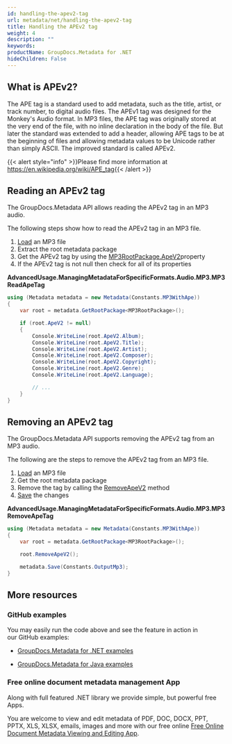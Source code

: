 ```yaml
---
id: handling-the-apev2-tag
url: metadata/net/handling-the-apev2-tag
title: Handling the APEv2 tag
weight: 4
description: ""
keywords: 
productName: GroupDocs.Metadata for .NET
hideChildren: False
---
```

## What is APEv2?

The APE tag is a standard used to add metadata, such as the title, artist, or track number, to digital audio files. The APEv1 tag was designed for the Monkey's Audio format. In MP3 files, the APE tag was originally stored at the very end of the file, with no inline declaration in the body of the file. But later the standard was extended to add a header, allowing APE tags to be at the beginning of files and allowing metadata values to be Unicode rather than simply ASCII. The improved standard is called APEv2. 

{{< alert style="info" >}}Please find more information at https://en.wikipedia.org/wiki/APE_tag{{< /alert >}}

## Reading an APEv2 tag

The GroupDocs.Metadata API allows reading the APEv2 tag in an MP3 audio.

The following steps show how to read the APEv2 tag in an MP3 file.

1.  [Load](Loading%2Bfiles.html) an MP3 file
2.  Extract the root metadata package
3.  Get the APEv2 tag by using the [MP3RootPackage.ApeV2](https://apireference.groupdocs.com/net/metadata/groupdocs.metadata.formats.audio/mp3rootpackage/properties/apev2)property
4.  If the APEv2 tag is not null then check for all of its properties

**AdvancedUsage.ManagingMetadataForSpecificFormats.Audio.MP3.MP3ReadApeTag**

```csharp
using (Metadata metadata = new Metadata(Constants.MP3WithApe))
{
	var root = metadata.GetRootPackage<MP3RootPackage>();

	if (root.ApeV2 != null)
	{
		Console.WriteLine(root.ApeV2.Album);
		Console.WriteLine(root.ApeV2.Title);
		Console.WriteLine(root.ApeV2.Artist);
		Console.WriteLine(root.ApeV2.Composer);
		Console.WriteLine(root.ApeV2.Copyright);
		Console.WriteLine(root.ApeV2.Genre);
		Console.WriteLine(root.ApeV2.Language);

		// ...
	}
}
```

## Removing an APEv2 tag

The GroupDocs.Metadata API supports removing the APEv2 tag from an MP3 audio.

The following are the steps to remove the APEv2 tag from an MP3 file.

1.  [Load](Loading%2Bfiles.html) an MP3 file
2.  Get the root metadata package
3.  Remove the tag by calling the [RemoveApeV2](https://apireference.groupdocs.com/net/metadata/groupdocs.metadata.formats.audio/mp3rootpackage/methods/removeapev2) method
4.  [Save](Saving%2Bfiles.html) the changes

**AdvancedUsage.ManagingMetadataForSpecificFormats.Audio.MP3.MP3RemoveApeTag**

```csharp
using (Metadata metadata = new Metadata(Constants.MP3WithApe))
{
	var root = metadata.GetRootPackage<MP3RootPackage>();

	root.RemoveApeV2();

	metadata.Save(Constants.OutputMp3);
}
```

## More resources

### GitHub examples

You may easily run the code above and see the feature in action in our GitHub examples:

*   [GroupDocs.Metadata for .NET examples](https://github.com/groupdocs-metadata/GroupDocs.Metadata-for-.NET)
    
*   [GroupDocs.Metadata for Java examples](https://github.com/groupdocs-metadata/GroupDocs.Metadata-for-Java)
    

### Free online document metadata management App

Along with full featured .NET library we provide simple, but powerful free Apps.

You are welcome to view and edit metadata of PDF, DOC, DOCX, PPT, PPTX, XLS, XLSX, emails, images and more with our free online [Free Online Document Metadata Viewing and Editing App](https://products.groupdocs.app/metadata).
